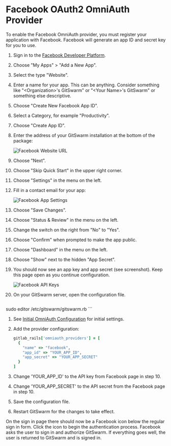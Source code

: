 # Facebook OAuth2 OmniAuth Provider

To enable the Facebook OmniAuth provider, you must register your application
with Facebook. Facebook will generate an app ID and secret key for you to
use.

1.  Sign in to the [Facebook Developer
    Platform](https://developers.facebook.com/).

1.  Choose "My Apps" &gt; "Add a New App".

1.  Select the type "Website".

1.  Enter a name for your app. This can be anything. Consider something
    like "\<Organization\>'s GitSwarm" or "\<Your Name\>'s GitSwarm" or
    something else descriptive.

1.  Choose "Create New Facebook App ID".

1.  Select a Category, for example "Productivity".

1.  Choose "Create App ID".

1.  Enter the address of your GitSwarm installation at the bottom of the
    package:

    ![Facebook Website URL](facebook_website_url.png)

1.  Choose "Next".

1.  Choose "Skip Quick Start" in the upper right corner.

1.  Choose "Settings" in the menu on the left.

1.  Fill in a contact email for your app:

    ![Facebook App Settings](facebook_app_settings.png)

1.  Choose "Save Changes".

1.  Choose "Status & Review" in the menu on the left.

1.  Change the switch on the right from "No" to "Yes".

1.  Choose "Confirm" when prompted to make the app public.

1.  Choose "Dashboard" in the menu on the left.

1.  Choose "Show" next to the hidden "App Secret".

1.  You should now see an app key and app secret (see screenshot). Keep
    this page open as you continue configuration.

    ![Facebook API Keys](facebook_api_keys.png)

1.  On your GitSwarm server, open the configuration file.

    ```sh
sudo editor /etc/gitswarm/gitswarm.rb
    ```

1.  See [Initial OmniAuth
    Configuration](omniauth.md#initial-omniauth-configuration) for initial
    settings.

1.  Add the provider configuration:

    ```ruby
    gitlab_rails['omniauth_providers'] = [
      {
        "name" => "facebook",
        "app_id" => "YOUR_APP_ID",
        "app_secret" => "YOUR_APP_SECRET"
      }
    ]
    ```

1.  Change 'YOUR_APP_ID' to the API key from Facebook page in step 10.

1.  Change 'YOUR_APP_SECRET' to the API secret from the Facebook page in
    step 10.

1.  Save the configuration file.

1.  Restart GitSwarm for the changes to take effect.

On the sign in page there should now be a Facebook icon below the regular
sign in form. Click the icon to begin the authentication process. Facebook
asks the user to sign in and authorize GitSwarm. If everything goes well,
the user is returned to GitSwarm and is signed in.
